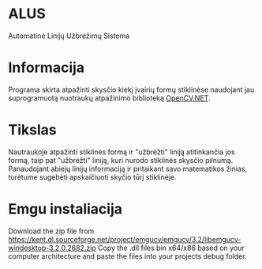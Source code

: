 # ALUS

Automatinė Linijų Užbrėžimų Sistema

# Informacija

Programa skirta atpažinti skysčio kiekį įvairių formų stiklinėse naudojant jau suprogramuotą nuotraukų atpažinimo biblioteką [OpenCV.NET](https://bitbucket.org/horizongir/opencv.net).

# Tikslas

Nautraukoje atpažinti stiklinės formą ir "užbrėžti" liniją atitinkančia jos formą, taip pat "užbrėžti" liniją, kuri nurodo stiklinės skysčio pilnumą.
Panaudojant abiejų linijų informaciją ir pritaikant savo matematikos žinias, turėtume sugebėti apskaičiuoti skyčio tūrį stiklinėje.

# Emgu instaliacija

Download the zip file from https://kent.dl.sourceforge.net/project/emgucv/emgucv/3.2/libemgucv-windesktop-3.2.0.2682.zip
Copy the .dll files bin x64/x86 based on your computer architecture and paste the files into your projects debug folder.

